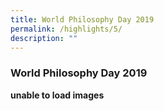 ```yaml
---
title: World Philosophy Day 2019
permalink: /highlights/5/
description: ""
---
```

### **World Philosophy Day 2019**

**unable to load images**